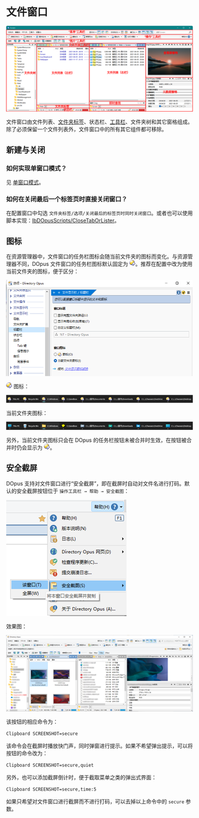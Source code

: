 # 文件窗口
![](images/README/文件窗口.png)

文件窗口由文件列表、[文件夹标签](../多文件夹/标签页/README.md)、状态栏、[工具栏](工具栏/README.md)、文件夹树和其它窗格组成。除了必须保留一个文件列表外，文件窗口中的所有其它组件都可移除。

## 新建与关闭
### 如何实现单窗口模式？
见 [单窗口模式](../多文件夹/单窗口模式.md)。

### 如何在关闭最后一个标签页时直接关闭窗口？
在配置窗口中勾选 `文件夹标签/选项/关闭最后的标签页时同时关闭窗口`。或者也可以使用脚本实现：[IbDOpusScripts/CloseTabOrLister](https://github.com/Chaoses-Ib/IbDOpusScripts/blob/main/Buttons/CloseTabOrLister.js)。

## 图标
在资源管理器中，文件窗口的任务栏图标会随当前文件夹的图标而变化。与资源管理器不同，DOpus 文件窗口的任务栏图标默认固定为 ![lightbulb_small.png](/Manual/images/media/13/lightbulb_small.png)。推荐在配置中改为使用当前文件夹的图标，便于区分：

![](images/README/图标.png)

![lightbulb_small.png](/Manual/images/media/13/lightbulb_small.png) 图标：

![](images/README/图标-DO.png)

当前文件夹图标：

![](images/README/图标-当前文件夹.png)

另外，当前文件夹图标只会在 DOpus 的任务栏按钮未被合并时生效，在按钮被合并时仍会显示为 ![lightbulb_small.png](/Manual/images/media/13/lightbulb_small.png)。

## 安全截屏
DOpus 支持对文件窗口进行“安全截屏”，即在截屏时自动对文件名进行打码。默认的安全截屏按钮位于 `操作工具栏 → 帮助 → 安全截图`：

![](images/README/screenshot/toolbar.png)

效果图：

![](images/README/screenshot/secure.png)

该按钮的相应命令为：
```cmd
Clipboard SCREENSHOT=secure
```

该命令会在截屏时播放快门声，同时弹窗进行提示。如果不希望弹出提示，可以将按钮的命令改为：

```cmd
Clipboard SCREENSHOT=secure,quiet
```

另外，也可以添加截屏倒计时，便于截取菜单之类的弹出式界面：
```cmd
Clipboard SCREENSHOT=secure,time:5
```

如果只希望对文件窗口进行截屏而不进行打码，可以去掉以上命令中的 `secure` 参数。